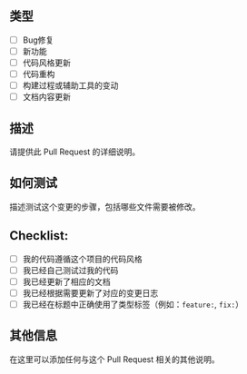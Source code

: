## 类型
- [ ] Bug修复
- [ ] 新功能
- [ ] 代码风格更新
- [ ] 代码重构
- [ ] 构建过程或辅助工具的变动
- [ ] 文档内容更新

## 描述
请提供此 Pull Request 的详细说明。

## 如何测试
描述测试这个变更的步骤，包括哪些文件需要被修改。

## Checklist:
- [ ] 我的代码遵循这个项目的代码风格
- [ ] 我已经自己测试过我的代码
- [ ] 我已经更新了相应的文档
- [ ] 我已经根据需要更新了对应的变更日志
- [ ] 我已经在标题中正确使用了类型标签（例如：`feature:`, `fix:`）

## 其他信息
在这里可以添加任何与这个 Pull Request 相关的其他说明。
